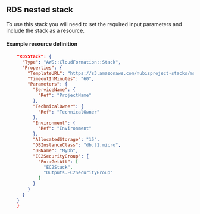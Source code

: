 ﻿## RDS nested stack

To use this stack you will need to set the required input parameters and include the stack as a resource.

#### Example resource definition
```json
    "RDSStack": {
      "Type": "AWS::CloudFormation::Stack",
      "Properties": {
        "TemplateURL": "https://s3.amazonaws.com/nubisproject-stacks/master/rds-mysql.template",
        "TimeoutInMinutes": "60",
        "Parameters": {
          "ServiceName": {
            "Ref": "ProjectName"
          },
          "TechnicalOwner": {
            "Ref": "TechnicalOwner"
          },
          "Environment": {
            "Ref": "Environment"
          },
          "AllocatedStorage": "15",
          "DBInstanceClass": "db.t1.micro",
          "DBName": "MyDb",
          "EC2SecurityGroup": {
            "Fn::GetAtt": [
              "EC2Stack",
              "Outputs.EC2SecurityGroup"
            ]
          }
        }
      }
    }
    }
```